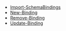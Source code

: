 * [Import-SchemaBindings](https://github.com/wim-beck/IS4U-FIM-Powershell/wiki/Import-SchemaBindings)<br />
* [New-Binding](https://github.com/wim-beck/IS4U-FIM-Powershell/wiki/New-Binding)<br />
* [Remove-Binding](https://github.com/wim-beck/IS4U-FIM-Powershell/wiki/Remove-Binding)<br />
* [Update-Binding](https://github.com/wim-beck/IS4U-FIM-Powershell/wiki/Update-Binding)<br />

